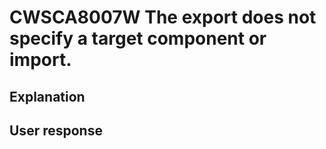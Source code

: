 # CWSCA8007W The export does not specify a target component or import.

## Explanation

## User response